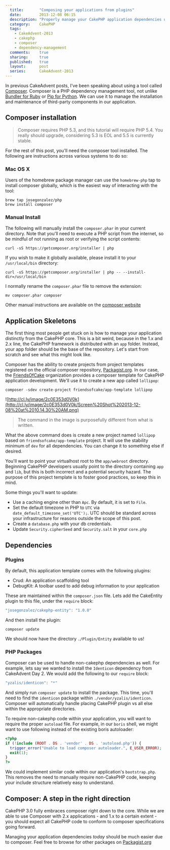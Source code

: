 ```yaml
---
  title:       "Composing your applications from plugins"
  date:        2013-12-08 06:15
  description: "Properly manage your CakePHP application dependencies using Composer, a PHP dependency management tool"
  category:    CakePHP
  tags:
    - CakeAdvent-2013
    - cakephp
    - composer
    - dependency-management
  comments:    true
  sharing:     true
  published:   true
  layout:      post
  series:      CakeAdvent-2013
---
```


In previous CakeAdvent posts, I've been speaking about using a tool called [Composer](http://getcomposer.org/). Composer is a PHP dependency management tool, not unlike [Bundler for Ruby](http://bundler.io/) or [Pip for Python](http://www.pip-installer.org/en/latest/). We can use it to manage the installation and maintenance of third-party components in our application.

## Composer installation

> Composer requires PHP 5.3, and this tutorial will require PHP 5.4. You really should upgrade, considering 5.3 is EOL and 5.5 is currently stable.

For the rest of this post, you'll need the composer tool installed. The following are instructions across various systems to do so:

### Mac OS X

Users of the homebrew package manager can use the `homebrew-php` tap to install composer globally, which is the easiest way of interacting with the tool:

```shell
brew tap josegonzalez/php
brew install composer
```

### Manual Install

The following will manually install the `composer.phar` in your current directory. Note that you'll need to execute a PHP script from the internet, so be mindful of not running as root or verifying the script contents:

```shell
curl -sS https://getcomposer.org/installer | php
```

If you wish to make it globally available, please install it to your `/usr/local/bin` directory:

```shell
curl -sS https://getcomposer.org/installer | php -- --install-dir=/usr/local/bin
```

I normally rename the `composer.phar` file to remove the extension:

```shell
mv composer.phar composer
```

Other manual instructions are available on the [composer website](http://getcomposer.org/download/)

## Application Skeletons

The first thing most people get stuck on is how to manage your application distinctly from the CakePHP core. This is a bit weird, because in the 1.x and 2.x line, the CakePHP framework is distributed with an `app` folder. Instead, your app folder should be the base of the repository. Let's start from scratch and see what this might look like.

Composer has the ability to create projects from project templates registered on the official composer repository, [Packagist.org](https://packagist.org/). In our case, the [FriendsOfCake](http://friendsofcake.com/) organization provides a composer template for CakePHP application development. We'll use it to create a new app called `lollipop`:

```shell
composer -sdev create-project friendsofcake/app-template lollipop
```

![http://cl.ly/image/2c0E353d0V0k](http://cl.ly/image/2c0E353d0V0k/Screen%20Shot%202013-12-08%20at%2010.14.30%20AM.png)

> The command in the image is purposefully different from what is written.

What the above command does is create a new project named `lollipop` based on `friendsofcake/app-template` project. It will use the stability minimum of `dev` for all dependencies. You can change it to something else if desired.

You'll want to point your virtualhost root to the `app/webroot` directory. Beginning CakePHP developers usually point to the directory containing `app` and `lib`, but this is both incorrect and a potential security hazard. The purpose of this project template is to foster good practices, so keep this in mind.

Some things you'll want to update:

- Use a caching engine other than `Apc`. By default, it is set to `File`.
- Set the default timezone in PHP to `UTC` via `date_default_timezone_set('UTC');`. UTC should be standard across your infrastructure for reasons outside the scope of this post.
- Create a `database.php` with your db credentials.
- Update `Security.cipherSeed` and `Security.salt` in your `core.php`

## Dependencies

### Plugins

By default, this application template comes with the following plugins:

- Crud: An application scaffolding tool
- DebugKit: A toolbar used to add debug information to your application

These are maintained within the `composer.json` file. Lets add the CakeEntity plugin to this file, under the `require` block:

```javascript
"josegonzalez/cakephp-entity": "1.0.0"
```

And then install the plugin:

```shell
composer update
```

We should now have the directory `./Plugin/Entity` available to us!

### PHP Packages

Composer can be used to handle non-cakephp dependencies as well. For example, lets say we wanted to install the `Identicon` dependency from CakeAdvent Day 2. We would add the following to our `require` block:

```javascript
"yzalis/identicon": "*"
```

And simply run `composer update` to install the package. This time, you'll need to find the `identicon` package within `./vendor/yzalis/identicon`. Composer will automatically handle placing CakePHP plugin vs all else within the appropriate directories.

To require non-cakephp code within your application, you will want to require the proper `autoload` file. For example, in our `boris` shell, we might want to use following instead of the existing boris autoloader:

```php
<?php
if (!include (ROOT . DS . 'vendor' . DS . 'autoload.php')) {
  trigger_error("Unable to load composer autoloader.", E_USER_ERROR);
  exit(1);
}
?>
```

We could implement similar code within our application's `bootstrap.php`. This removes the need to manually require non-CakePHP code, keeping your include structure relatively easy to understand.

## Composer: A step in the right direction

CakePHP 3.0 fully embraces composer right down to the core. While we are able to use Composer with 2.x applications - and 1.x to a certain extent - you should expect all CakePHP code to conform to composer specifications going forward.

Managing your application dependencies *today* should be much easier due to composer. Feel free to browse for other packages on [Packagist.org](https://packagist.org/)
